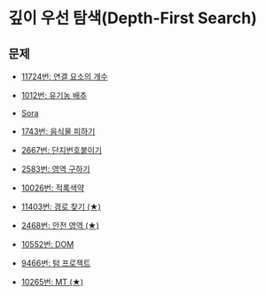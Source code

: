 깊이 우선 탐색(Depth-First Search)
=======

문제
----
 * [11724번: 연결 요소의 개수](https://www.acmicpc.net/problem/11724)
  
 * [1012번: 유기농 배추](https://www.acmicpc.net/problem/1012)
  * [Sora](https://github.com/SangBeo/algoStudy/blob/master/DFS/Sora/1012.md)
   
 * [1743번: 음식물 피하기](https://www.acmicpc.net/problem/1743)
 
 * [2667번: 단지번호붙이기](https://www.acmicpc.net/problem/2667)
 
 * [2583번: 영역 구하기](https://www.acmicpc.net/problem/2583)
 
 * [10026번: 적록색약](https://www.acmicpc.net/problem/10026)
 
 * [11403번: 경로 찾기 (★)](https://www.acmicpc.net/problem/11403)  
 
 * [2468번: 안전 영역 (★)](https://www.acmicpc.net/problem/2468)  
 
 * [10552번: DOM](https://www.acmicpc.net/problem/10552)
 
 * [9466번: 텀 프로젝트](https://www.acmicpc.net/problem/9466)
 
 * [10265번: MT (★)](https://www.acmicpc.net/problem/10265)

